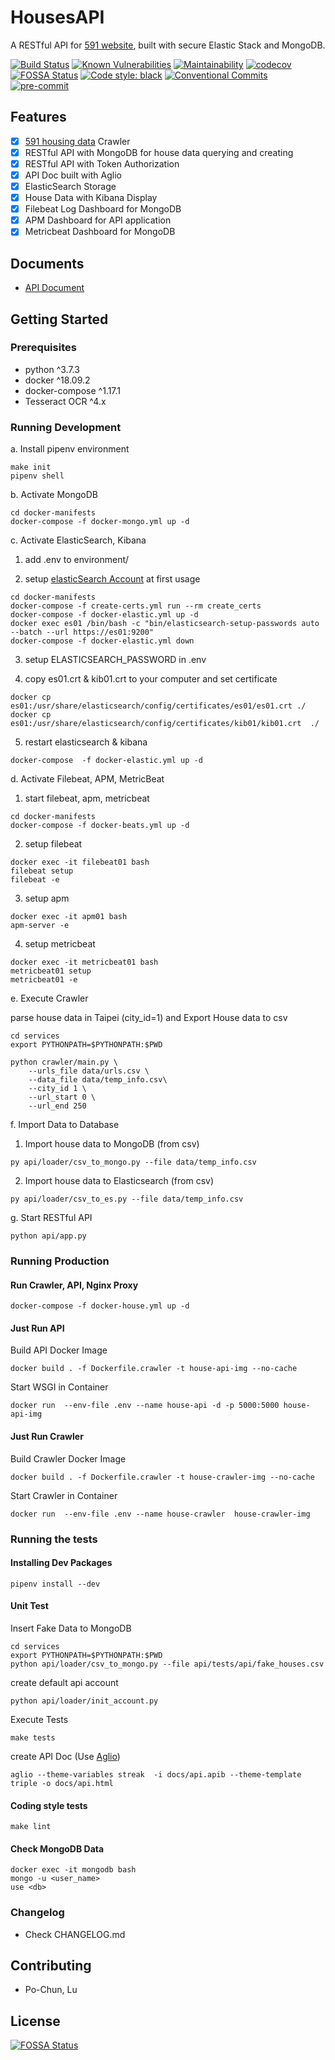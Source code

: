 # HousesAPI

A RESTful API for [591 website](https://rent.591.com.tw/?kind=0&region=3&order=posttime&orderType=asc#breadList), built with secure Elastic Stack and MongoDB.

[![Build Status](https://travis-ci.com/Sirius207/HousesAPI.svg?branch=main)](https://travis-ci.com/github/Sirius207/HousesAPI)
[![Known Vulnerabilities](https://snyk.io/test/github/sirius207/HousesAPI/badge.svg)](https://snyk.io/test/github/sirius207/HousesAPI)
[![Maintainability](https://api.codeclimate.com/v1/badges/d68c05d10bcbc59f45aa/maintainability)](https://codeclimate.com/github/Sirius207/HousesAPI/maintainability)
[![codecov](https://codecov.io/gh/Sirius207/HousesAPI/branch/main/graph/badge.svg?token=91PJ2CWMR0)](https://codecov.io/gh/Sirius207/HousesAPI)
[![FOSSA Status](https://app.fossa.com/api/projects/git%2Bgithub.com%2FSirius207%2FHousesAPI.svg?type=shield)](https://app.fossa.com/projects/git%2Bgithub.com%2FSirius207%2FHousesAPI?ref=badge_shield)
[![Code style: black](https://img.shields.io/badge/code%20style-black-000000.svg)](https://github.com/psf/black)
[![Conventional Commits](https://img.shields.io/badge/Conventional%20Commits-1.0.0-yellow.svg?style=flat-square)](https://conventionalcommits.org)
[![pre-commit](https://img.shields.io/badge/pre--commit-enabled-brightgreen?style=flat-square&logo=pre-commit&logoColor=white)](https://github.com/pre-commit/pre-commit)

## Features

- [x] [591 housing data](https://rent.591.com.tw/?kind=0&order=posttime&orderType=asc&region=3) Crawler
- [x] RESTful API with MongoDB for house data querying and creating
- [x] RESTful API with Token Authorization
- [x] API Doc built with Aglio
- [x] ElasticSearch Storage
- [x] House Data with Kibana Display
- [x] Filebeat Log Dashboard for MongoDB
- [x] APM Dashboard for API application
- [x] Metricbeat Dashboard for MongoDB

## Documents

- [API Document](https://sirius207.github.io/HousesAPI/)

## Getting Started

### Prerequisites

* python ^3.7.3
* docker ^18.09.2
* docker-compose ^1.17.1
* Tesseract OCR ^4.x


### Running Development

a. Install pipenv environment

```lan=shell
make init
pipenv shell
```

b. Activate MongoDB
```
cd docker-manifests
docker-compose -f docker-mongo.yml up -d
```

c. Activate ElasticSearch, Kibana

1. add .env to environment/

2. setup [elasticSearch Account](https://www.elastic.co/guide/en/elastic-stack-get-started/7.13/get-started-docker.html#get-started-docker-tls) at first usage

```
cd docker-manifests
docker-compose -f create-certs.yml run --rm create_certs
docker-compose -f docker-elastic.yml up -d
docker exec es01 /bin/bash -c "bin/elasticsearch-setup-passwords auto --batch --url https://es01:9200"
docker-compose -f docker-elastic.yml down
```

3. setup ELASTICSEARCH_PASSWORD in .env

4. copy es01.crt & kib01.crt to your computer and set certificate
```
docker cp es01:/usr/share/elasticsearch/config/certificates/es01/es01.crt ./
docker cp es01:/usr/share/elasticsearch/config/certificates/kib01/kib01.crt  ./
```

5. restart elasticsearch & kibana
```
docker-compose  -f docker-elastic.yml up -d
```

d. Activate Filebeat, APM, MetricBeat

1. start filebeat, apm, metricbeat
```
cd docker-manifests
docker-compose -f docker-beats.yml up -d
```

2. setup filebeat
```
docker exec -it filebeat01 bash
filebeat setup
filebeat -e
```

3. setup apm
```
docker exec -it apm01 bash
apm-server -e
```

4. setup metricbeat
```
docker exec -it metricbeat01 bash
metricbeat01 setup
metricbeat01 -e
```

e. Execute Crawler

parse house data in Taipei (city_id=1) and Export House data to csv
```
cd services
export PYTHONPATH=$PYTHONPATH:$PWD

python crawler/main.py \
    --urls_file data/urls.csv \
    --data_file data/temp_info.csv\
    --city_id 1 \
    --url_start 0 \
    --url_end 250
```
f. Import Data to Database

1. Import house data to MongoDB (from csv)

```
py api/loader/csv_to_mongo.py --file data/temp_info.csv
```

2. Import house data to Elasticsearch (from csv)


```
py api/loader/csv_to_es.py --file data/temp_info.csv
```

g. Start RESTful API
```
python api/app.py
```

### Running Production

#### Run Crawler, API, Nginx Proxy

```
docker-compose -f docker-house.yml up -d
```

#### Just Run API

Build API Docker Image
```
docker build . -f Dockerfile.crawler -t house-api-img --no-cache
```

Start WSGI in Container
```
docker run  --env-file .env --name house-api -d -p 5000:5000 house-api-img
```

#### Just Run Crawler

Build Crawler Docker Image
```
docker build . -f Dockerfile.crawler -t house-crawler-img --no-cache
```

Start Crawler in Container
```
docker run  --env-file .env --name house-crawler  house-crawler-img
```

### Running the tests

#### Installing Dev Packages

```lan=shell
pipenv install --dev
```

#### Unit Test

Insert Fake Data to MongoDB

```
cd services
export PYTHONPATH=$PYTHONPATH:$PWD
python api/loader/csv_to_mongo.py --file api/tests/api/fake_houses.csv
```

create default api account
```
python api/loader/init_account.py
```

Execute Tests
```
make tests
```

create API Doc (Use [Aglio](https://github.com/danielgtaylor/aglio/issues))
```
aglio --theme-variables streak  -i docs/api.apib --theme-template triple -o docs/api.html
```

#### Coding style tests

```lan=shell
make lint
```

#### Check MongoDB Data

```lan=shell
docker exec -it mongodb bash
mongo -u <user_name>
use <db>
```

### Changelog

* Check CHANGELOG.md

## Contributing

* Po-Chun, Lu

## License
[![FOSSA Status](https://app.fossa.com/api/projects/git%2Bgithub.com%2FSirius207%2FHousesAPI.svg?type=large)](https://app.fossa.com/projects/git%2Bgithub.com%2FSirius207%2FHousesAPI?ref=badge_large)